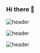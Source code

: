 ### Hi there 👋

![header](https://capsule-render.vercel.app/api?text=Bring%it%on&type=soft&customColorList=0,2,3&animation=twinkling&height=300&section=header&fontColor=DBF4A7&fontSize=120$desc=Hi%20this%20is%20DongHyun%20Ji😎$descSize=50)

![header](https://capsule-render.vercel.app/api?type=rect&height=200&text=Stroke%20Test&fontAlign=70&stroke=00FF00)

![header](https://capsule-render.vercel.app/api?height=400&text=Hello%20World!&desc=Hello%20capsule%20render)
